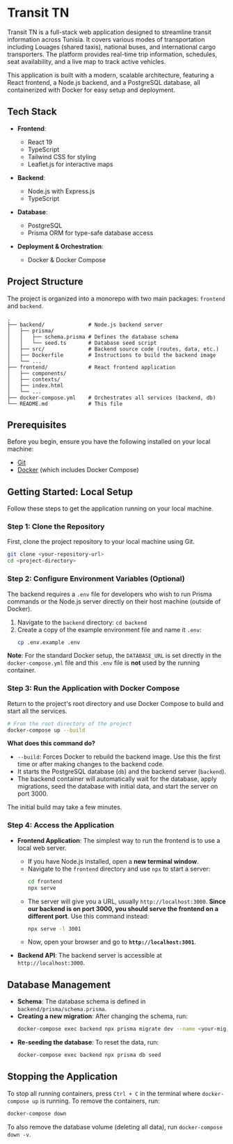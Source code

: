 # Transit TN

Transit TN is a full-stack web application designed to streamline transit information across Tunisia. It covers various modes of transportation including Louages (shared taxis), national buses, and international cargo transporters. The platform provides real-time trip information, schedules, seat availability, and a live map to track active vehicles.

This application is built with a modern, scalable architecture, featuring a React frontend, a Node.js backend, and a PostgreSQL database, all containerized with Docker for easy setup and deployment.

## Tech Stack

- **Frontend**:
  - React 19
  - TypeScript
  - Tailwind CSS for styling
  - Leaflet.js for interactive maps

- **Backend**:
  - Node.js with Express.js
  - TypeScript

- **Database**:
  - PostgreSQL
  - Prisma ORM for type-safe database access

- **Deployment & Orchestration**:
  - Docker & Docker Compose

## Project Structure

The project is organized into a monorepo with two main packages: `frontend` and `backend`.

```
.
├── backend/              # Node.js backend server
│   ├── prisma/
│   │   ├── schema.prisma # Defines the database schema
│   │   └── seed.ts       # Database seed script
│   ├── src/              # Backend source code (routes, data, etc.)
│   ├── Dockerfile        # Instructions to build the backend image
│   └── ...
├── frontend/             # React frontend application
│   ├── components/
│   ├── contexts/
│   ├── index.html
│   └── ...
├── docker-compose.yml    # Orchestrates all services (backend, db)
└── README.md             # This file
```

## Prerequisites

Before you begin, ensure you have the following installed on your local machine:
- [Git](https://git-scm.com/)
- [Docker](https://www.docker.com/products/docker-desktop/) (which includes Docker Compose)

## Getting Started: Local Setup

Follow these steps to get the application running on your local machine.

### Step 1: Clone the Repository

First, clone the project repository to your local machine using Git.

```bash
git clone <your-repository-url>
cd <project-directory>
```

### Step 2: Configure Environment Variables (Optional)

The backend requires a `.env` file for developers who wish to run Prisma commands or the Node.js server directly on their host machine (outside of Docker).

1.  Navigate to the `backend` directory: `cd backend`
2.  Create a copy of the example environment file and name it `.env`:
    ```bash
    cp .env.example .env
    ```
**Note**: For the standard Docker setup, the `DATABASE_URL` is set directly in the `docker-compose.yml` file and this `.env` file is **not** used by the running container.

### Step 3: Run the Application with Docker Compose

Return to the project's root directory and use Docker Compose to build and start all the services.

```bash
# From the root directory of the project
docker-compose up --build
```

**What does this command do?**
- `--build`: Forces Docker to rebuild the backend image. Use this the first time or after making changes to the backend code.
- It starts the PostgreSQL database (`db`) and the backend server (`backend`).
- The backend container will automatically wait for the database, apply migrations, seed the database with initial data, and start the server on port 3000.

The initial build may take a few minutes.

### Step 4: Access the Application

- **Frontend Application**: The simplest way to run the frontend is to use a local web server.
  - If you have Node.js installed, open a **new terminal window**.
  - Navigate to the `frontend` directory and use `npx` to start a server:
    ```bash
    cd frontend
    npx serve
    ```
  - The server will give you a URL, usually `http://localhost:3000`. **Since our backend is on port 3000, you should serve the frontend on a different port**. Use this command instead:
    ```bash
    npx serve -l 3001
    ```
  - Now, open your browser and go to **`http://localhost:3001`**.

- **Backend API**: The backend server is accessible at `http://localhost:3000`.

## Database Management

- **Schema**: The database schema is defined in `backend/prisma/schema.prisma`.
- **Creating a new migration**: After changing the schema, run:
  ```bash
  docker-compose exec backend npx prisma migrate dev --name <your-migration-name>
  ```
- **Re-seeding the database**: To reset the data, run:
  ```bash
  docker-compose exec backend npx prisma db seed
  ```

## Stopping the Application

To stop all running containers, press `Ctrl + C` in the terminal where `docker-compose up` is running. To remove the containers, run:

```bash
docker-compose down
```
To also remove the database volume (deleting all data), run `docker-compose down -v`.
